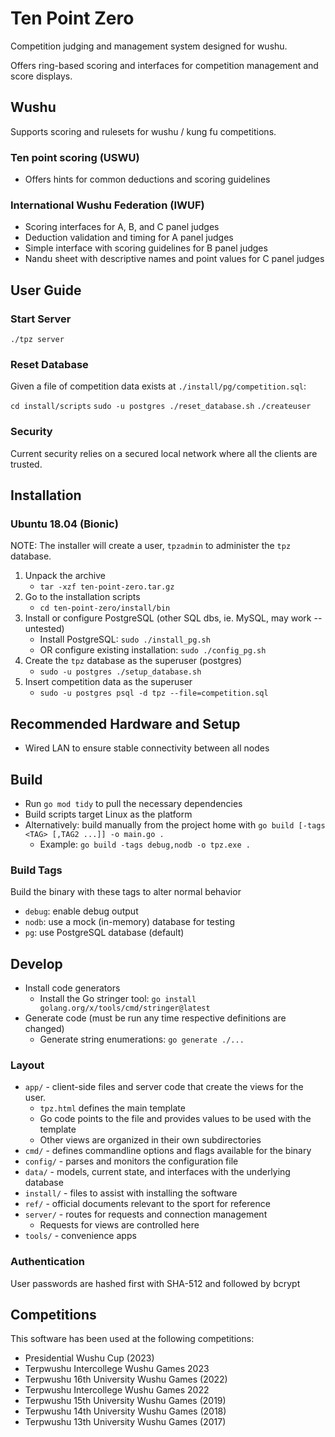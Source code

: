 # Ten Point Zero

Competition judging and management system designed for wushu.

Offers ring-based scoring and interfaces for competition management and score displays.

## Wushu

Supports scoring and rulesets for wushu / kung fu competitions.

### Ten point scoring (USWU)

- Offers hints for common deductions and scoring guidelines

### International Wushu Federation (IWUF)

- Scoring interfaces for A, B, and C panel judges
- Deduction validation and timing for A panel judges
- Simple interface with scoring guidelines for B panel judges
- Nandu sheet with descriptive names and point values for C panel judges

## User Guide

### Start Server

`./tpz server`

### Reset Database

Given a file of competition data exists at `./install/pg/competition.sql`:

`cd install/scripts`
`sudo -u postgres ./reset_database.sh`
`./createuser`

### Security

Current security relies on a secured local network where all the clients are trusted.

## Installation

### Ubuntu 18.04 (Bionic)

NOTE: The installer will create a user, `tpzadmin` to administer the `tpz` database.

1. Unpack the archive
    - `tar -xzf ten-point-zero.tar.gz`
2. Go to the installation scripts
   - `cd ten-point-zero/install/bin`
3. Install or configure PostgreSQL (other SQL dbs, ie. MySQL, may work -- untested)
   - Install PostgreSQL: `sudo ./install_pg.sh`
   - OR configure existing installation: `sudo ./config_pg.sh`
4. Create the `tpz` database as the superuser (postgres)
   - `sudo -u postgres ./setup_database.sh`
5. Insert competition data as the superuser
   - `sudo -u postgres psql -d tpz --file=competition.sql`

## Recommended Hardware and Setup

- Wired LAN to ensure stable connectivity between all nodes

## Build

- Run `go mod tidy` to pull the necessary dependencies
- Build scripts target Linux as the platform
- Alternatively: build manually from the project home with `go build [-tags <TAG> [,TAG2 ...]] -o main.go .`
  - Example: `go build -tags debug,nodb -o tpz.exe .`

### Build Tags

Build the binary with these tags to alter normal behavior

- `debug`: enable debug output
- `nodb`: use a mock (in-memory) database for testing
- `pg`: use PostgreSQL database (default)

## Develop

- Install code generators
  - Install the Go stringer tool: `go install golang.org/x/tools/cmd/stringer@latest`
- Generate code (must be run any time respective definitions are changed)
  - Generate string enumerations: `go generate ./...`

### Layout

- `app/` - client-side files and server code that create the views for the user.
  - `tpz.html` defines the main template
  - Go code points to the file and provides values to be used with the template
  - Other views are organized in their own subdirectories
- `cmd/` - defines commandline options and flags available for the binary
- `config/` - parses and monitors the configuration file
- `data/` - models, current state, and interfaces with the underlying database
- `install/` - files to assist with installing the software
- `ref/` - official documents relevant to the sport for reference
- `server/` - routes for requests and connection management
  - Requests for views are controlled here
- `tools/` - convenience apps

### Authentication

User passwords are hashed first with SHA-512 and followed by bcrypt

## Competitions

This software has been used at the following competitions:

- Presidential Wushu Cup (2023)
- Terpwushu Intercollege Wushu Games 2023
- Terpwushu 16th University Wushu Games (2022)
- Terpwushu Intercollege Wushu Games 2022
- Terpwushu 15th University Wushu Games (2019)
- Terpwushu 14th University Wushu Games (2018)
- Terpwushu 13th University Wushu Games (2017)
